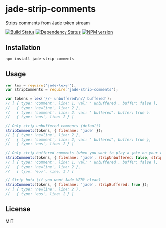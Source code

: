 # jade-strip-comments

Strips comments from Jade token stream

[![Build Status](https://img.shields.io/travis/jadejs/jade-strip-comments/master.svg)](https://travis-ci.org/jadejs/jade-strip-comments)
[![Dependency Status](https://img.shields.io/gemnasium/jadejs/jade-strip-comments.svg)](https://gemnasium.com/jadejs/jade-strip-comments)
[![NPM version](https://img.shields.io/npm/v/jade-strip-comments.svg)](https://www.npmjs.org/package/jade-strip-comments)

## Installation

    npm install jade-strip-comments

## Usage

```js
var lex = require('jade-lexer');
var stripComments = require('jade-strip-comments');

var tokens = lex('//- unbuffered\n// buffered');
// [ { type: 'comment', line: 1, val: ' unbuffered', buffer: false },
//   { type: 'newline', line: 2 },
//   { type: 'comment', line: 2, val: ' buffered', buffer: true },
//   { type: 'eos', line: 2 } ]

// Only strip unbuffered comments (default)
stripComments(tokens, { filename: 'jade' });
// [ { type: 'newline', line: 2 },
//   { type: 'comment', line: 2, val: ' buffered', buffer: true },
//   { type: 'eos', line: 2 } ]

// Only strip buffered comments (when you want to play a joke on your coworkers)
stripComments(tokens, { filename: 'jade', stripUnbuffered: false, stripBuffered: true });
// [ { type: 'comment', line: 1, val: ' unbuffered', buffer: false },
//   { type: 'newline', line: 2 },
//   { type: 'eos', line: 2 } ]

// Strip both (if you want Jade VERY clean)
stripComments(tokens, { filename: 'jade', stripBuffered: true });
// [ { type: 'newline', line: 2 },
//   { type: 'eos', line: 2 } ]
```

## License

MIT
